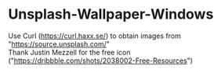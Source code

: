 # Unsplash-Wallpaper-Windows
Use Curl (https://curl.haxx.se/) to obtain images from "https://source.unsplash.com/"  
Thank Justin Mezzell for the free icon ("https://dribbble.com/shots/2038002-Free-Resources")